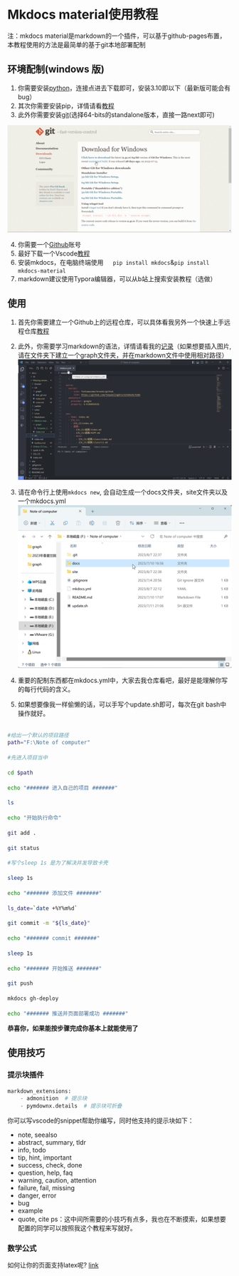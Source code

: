 # Mkdocs material使用教程
注：mkdocs material是markdown的一个插件，可以基于github-pages布置，本教程使用的方法是最简单的基于git本地部署配制



## 环境配制(windows 版)
1. 你需要安装[python](https://www.python.org/downloads/windows/)，连接点进去下载即可，安装3.10即以下（最新版可能会有bug）
1. 其次你需要安装pip，详情请看[教程](https://zhuanlan.zhihu.com/p/38603105)
1. 此外你需要安装[git](https://git-scm.com/download/win)(选择64-bits的standalone版本，直接一路next即可)

![](graph/Snipaste_2023-08-10_23-20-31.png)

4. 你需要一个[Github](https://github.com/)账号
5. 最好下载一个Vscode[教程](https://blog.csdn.net/qq_30640671/article/details/109704940)
6. 安装mkdocs，在电脑终端使用`   pip install mkdocs`&`pip install mkdocs-material`
7. markdown建议使用Typora编辑器，可以从b站上搜索安装教程（选做）



##  使用

1. 首先你需要建立一个Github上的远程仓库，可以具体看我另外一个快速上手远程仓库[教程](https://yaoyaolingbro.github.io/notebook/Missing%20semester/Git/fast_git/#githubrepository)
2. 此外，你需要学习markdown的语法，详情请看我的[记录](https://yaoyaolingbro.github.io/notebook/Missing%20semester/Markdown/)（如果想要插入图片,请在文件夹下建立一个graph文件夹，并在markdown文件中使用相对路径）![](graph/Snipaste_2023-08-10_23-29-01.png)



3. 请在命令行上使用`mkdocs new`, 会自动生成一个docs文件夹，site文件夹以及一个mkdocs.yml![](graph/Snipaste_2023-08-10_23-31-59.png)



4. 重要的配制东西都在mkdocs.yml中，大家去我仓库看吧，最好是能理解你写的每行代码的含义。



4. 如果想要像我一样偷懒的话，可以手写个update.sh即可，每次在git bash中操作就好。

```sh
 
#给出一个默认的项目路径
path="F:\Note of computer"

#先进入项目当中
 
cd $path
 
echo "####### 进入自己的项目 #######"
 
ls
 
echo "开始执行命令"
 
git add .
 
git status
 
#写个sleep 1s 是为了解决并发导致卡壳
 
sleep 1s
 
echo "####### 添加文件 #######"

ls_date=`date +%Y%m%d`

git commit -m "${ls_date}"
 
echo "####### commit #######"
 
sleep 1s
 
echo "####### 开始推送 #######"

git push

mkdocs gh-deploy
 
echo "####### 推送并页面部署成功 #######"

```



**恭喜你，如果能按步骤完成你基本上就能使用了**

## 使用技巧
### 提示块插件
```python
markdown_extensions:
    - admonition  # 提示块
    - pymdownx.details  # 提示块可折叠
```

你可以写vscode的snippet帮助你编写，同时他支持的提示块如下：
- note, seealso
- abstract, summary, tldr
- info, todo
- tip, hint, important
- success, check, done
- question, help, faq
- warning, caution, attention
- failure, fail, missing
- danger, error
- bug
- example
- quote, cite
ps：这中间所需要的小技巧有点多，我也在不断摸索，如果想要配置的同学可以按照我这个教程来写就好。

### 数学公式
如何让你的页面支持latex呢?
[link](http://clifford.vip/%E6%89%A9%E5%B1%95%E7%9F%A5%E8%AF%86/mkdocs%E4%B9%8BLaTex%E5%85%AC%E5%BC%8F/)
